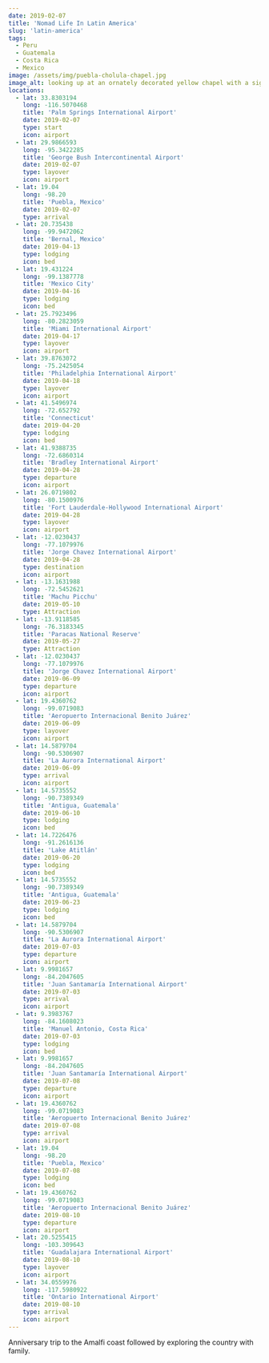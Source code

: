 ```yaml
---
date: 2019-02-07
title: 'Nomad Life In Latin America'
slug: 'latin-america'
tags:
  - Peru
  - Guatemala
  - Costa Rica
  - Mexico
image: /assets/img/puebla-cholula-chapel.jpg
image_alt: looking up at an ornately decorated yellow chapel with a sign reading "santuario de la virgen de los remedios cholula puebla"
locations: 
  - lat: 33.8303194
    long: -116.5070468
    title: 'Palm Springs International Airport'
    date: 2019-02-07
    type: start
    icon: airport
  - lat: 29.9866593
    long: -95.3422285
    title: 'George Bush Intercontinental Airport'
    date: 2019-02-07
    type: layover
    icon: airport
  - lat: 19.04
    long: -98.20
    title: 'Puebla, Mexico'
    date: 2019-02-07
    type: arrival
  - lat: 20.735438
    long: -99.9472062
    title: 'Bernal, Mexico'
    date: 2019-04-13
    type: lodging
    icon: bed
  - lat: 19.431224
    long: -99.1387778
    title: 'Mexico City'
    date: 2019-04-16
    type: lodging
    icon: bed
  - lat: 25.7923496
    long: -80.2823059
    title: 'Miami International Airport'
    date: 2019-04-17
    type: layover
    icon: airport
  - lat: 39.8763072
    long: -75.2425054
    title: 'Philadelphia International Airport'
    date: 2019-04-18
    type: layover
    icon: airport
  - lat: 41.5496974
    long: -72.652792
    title: 'Connecticut'
    date: 2019-04-20
    type: lodging
    icon: bed
  - lat: 41.9388735
    long: -72.6860314
    title: 'Bradley International Airport'
    date: 2019-04-28
    type: departure
    icon: airport
  - lat: 26.0719802
    long: -80.1500976
    title: 'Fort Lauderdale-Hollywood International Airport'
    date: 2019-04-28
    type: layover
    icon: airport
  - lat: -12.0230437
    long: -77.1079976
    title: 'Jorge Chavez International Airport'
    date: 2019-04-28
    type: destination
    icon: airport
  - lat: -13.1631988
    long: -72.5452621
    title: 'Machu Picchu'
    date: 2019-05-10
    type: Attraction
  - lat: -13.9118585
    long: -76.3183345
    title: 'Paracas National Reserve'
    date: 2019-05-27
    type: Attraction
  - lat: -12.0230437
    long: -77.1079976
    title: 'Jorge Chavez International Airport'
    date: 2019-06-09
    type: departure
    icon: airport
  - lat: 19.4360762
    long: -99.0719083
    title: 'Aeropuerto Internacional Benito Juárez'
    date: 2019-06-09
    type: layover
    icon: airport
  - lat: 14.5879704
    long: -90.5306907
    title: 'La Aurora International Airport'
    date: 2019-06-09
    type: arrival
    icon: airport
  - lat: 14.5735552
    long: -90.7389349
    title: 'Antigua, Guatemala'
    date: 2019-06-10
    type: lodging
    icon: bed
  - lat: 14.7226476
    long: -91.2616136
    title: 'Lake Atitlán'
    date: 2019-06-20
    type: lodging
    icon: bed
  - lat: 14.5735552
    long: -90.7389349
    title: 'Antigua, Guatemala'
    date: 2019-06-23
    type: lodging
    icon: bed
  - lat: 14.5879704
    long: -90.5306907
    title: 'La Aurora International Airport'
    date: 2019-07-03
    type: departure
    icon: airport
  - lat: 9.9981657
    long: -84.2047605
    title: 'Juan Santamaría International Airport'
    date: 2019-07-03
    type: arrival
    icon: airport
  - lat: 9.3983767
    long: -84.1608023
    title: 'Manuel Antonio, Costa Rica'
    date: 2019-07-03
    type: lodging
    icon: bed
  - lat: 9.9981657
    long: -84.2047605
    title: 'Juan Santamaría International Airport'
    date: 2019-07-08
    type: departure
    icon: airport
  - lat: 19.4360762
    long: -99.0719083
    title: 'Aeropuerto Internacional Benito Juárez'
    date: 2019-07-08
    type: arrival
    icon: airport
  - lat: 19.04
    long: -98.20
    title: 'Puebla, Mexico'
    date: 2019-07-08
    type: lodging
    icon: bed
  - lat: 19.4360762
    long: -99.0719083
    title: 'Aeropuerto Internacional Benito Juárez'
    date: 2019-08-10
    type: departure
    icon: airport
  - lat: 20.5255415
    long: -103.309643
    title: 'Guadalajara International Airport'
    date: 2019-08-10
    type: layover
    icon: airport
  - lat: 34.0559976
    long: -117.5980922
    title: 'Ontario International Airport'
    date: 2019-08-10
    type: arrival
    icon: airport
---
```


Anniversary trip to the Amalfi coast followed by exploring the country with family.
